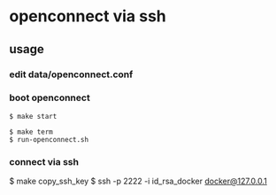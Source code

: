 # openconnect via ssh

## usage

### edit data/openconnect.conf

### boot openconnect

```
$ make start
```

```
$ make term
$ run-openconnect.sh
```

### connect via ssh

$ make copy_ssh_key
$ ssh -p 2222 -i id_rsa_docker docker@127.0.0.1
